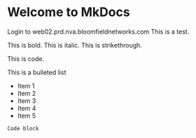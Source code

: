 # Welcome to MkDocs

Login to web02.prd.nva.bloomfieldnetworks.com
This is a test.

This is bold.
This is italic.
This is strikethrough.

This is code.

This is a bulleted list
* Item 1
* Item 2
* Item 3
* Item 4
* Item 5


```Code block```


